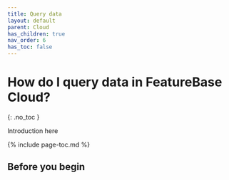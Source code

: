 ```yaml
---
title: Query data
layout: default
parent: Cloud
has_children: true
nav_order: 6
has_toc: false
---
```


# How do I query data in FeatureBase Cloud?
{: .no_toc }

Introduction here

{% include page-toc.md %}

## Before you begin
